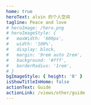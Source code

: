 ```yaml
---
home: true
heroText: alvin 的个人空间
tagline: Peace and love
# heroImage: /hero.png
# heroImageStyle: {
#   maxWidth: '600px',
#   width: '100%',
#   display: block,
#   margin: '9rem auto 2rem',
#   background: '#fff',
#   borderRadius: '1rem',
# }
bgImageStyle: { height: '0' }
isShowTitleInHome: false
actionText: Guide
actionLink: /views/other/guide
---
```


<!-- kong -->
